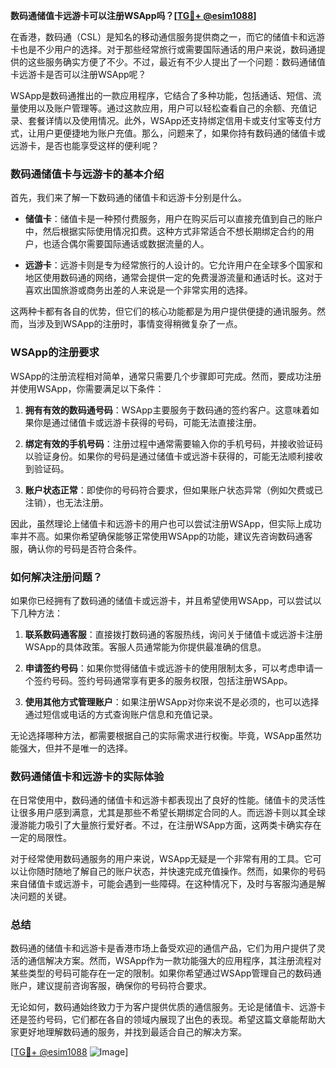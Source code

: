 **数码通储值卡远游卡可以注册WSApp吗？[[TG💪+ @esim1088](https://t.me/s/esim1088)]**

在香港，数码通（CSL）是知名的移动通信服务提供商之一，而它的储值卡和远游卡也是不少用户的选择。对于那些经常旅行或需要国际通话的用户来说，数码通提供的这些服务确实方便了不少。不过，最近有不少人提出了一个问题：数码通储值卡远游卡是否可以注册WSApp呢？

WSApp是数码通推出的一款应用程序，它结合了多种功能，包括通话、短信、流量使用以及账户管理等。通过这款应用，用户可以轻松查看自己的余额、充值记录、套餐详情以及使用情况。此外，WSApp还支持绑定信用卡或支付宝等支付方式，让用户更便捷地为账户充值。那么，问题来了，如果你持有数码通的储值卡或远游卡，是否也能享受这样的便利呢？

### 数码通储值卡与远游卡的基本介绍

首先，我们来了解一下数码通的储值卡和远游卡分别是什么。

- **储值卡**：储值卡是一种预付费服务，用户在购买后可以直接充值到自己的账户中，然后根据实际使用情况扣费。这种方式非常适合不想长期绑定合约的用户，也适合偶尔需要国际通话或数据流量的人。
  
- **远游卡**：远游卡则是专为经常旅行的人设计的。它允许用户在全球多个国家和地区使用数码通的网络，通常会提供一定的免费漫游流量和通话时长。这对于喜欢出国旅游或商务出差的人来说是一个非常实用的选择。

这两种卡都有各自的优势，但它们的核心功能都是为用户提供便捷的通讯服务。然而，当涉及到WSApp的注册时，事情变得稍微复杂了一点。

### WSApp的注册要求

WSApp的注册流程相对简单，通常只需要几个步骤即可完成。然而，要成功注册并使用WSApp，你需要满足以下条件：

1. **拥有有效的数码通号码**：WSApp主要服务于数码通的签约客户。这意味着如果你是通过储值卡或远游卡获得的号码，可能无法直接注册。
   
2. **绑定有效的手机号码**：注册过程中通常需要输入你的手机号码，并接收验证码以验证身份。如果你的号码是通过储值卡或远游卡获得的，可能无法顺利接收到验证码。

3. **账户状态正常**：即使你的号码符合要求，但如果账户状态异常（例如欠费或已注销），也无法注册。

因此，虽然理论上储值卡和远游卡的用户也可以尝试注册WSApp，但实际上成功率并不高。如果你希望确保能够正常使用WSApp的功能，建议先咨询数码通客服，确认你的号码是否符合条件。

### 如何解决注册问题？

如果你已经拥有了数码通的储值卡或远游卡，并且希望使用WSApp，可以尝试以下几种方法：

1. **联系数码通客服**：直接拨打数码通的客服热线，询问关于储值卡或远游卡注册WSApp的具体政策。客服人员通常能为你提供最准确的信息。

2. **申请签约号码**：如果你觉得储值卡或远游卡的使用限制太多，可以考虑申请一个签约号码。签约号码通常享有更多的服务权限，包括注册WSApp。

3. **使用其他方式管理账户**：如果注册WSApp对你来说不是必须的，也可以选择通过短信或电话的方式查询账户信息和充值记录。

无论选择哪种方法，都需要根据自己的实际需求进行权衡。毕竟，WSApp虽然功能强大，但并不是唯一的选择。

### 数码通储值卡和远游卡的实际体验

在日常使用中，数码通的储值卡和远游卡都表现出了良好的性能。储值卡的灵活性让很多用户感到满意，尤其是那些不希望长期绑定合同的人。而远游卡则以其全球漫游能力吸引了大量旅行爱好者。不过，在注册WSApp方面，这两类卡确实存在一定的局限性。

对于经常使用数码通服务的用户来说，WSApp无疑是一个非常有用的工具。它可以让你随时随地了解自己的账户状态，并快速完成充值操作。然而，如果你的号码来自储值卡或远游卡，可能会遇到一些障碍。在这种情况下，及时与客服沟通是解决问题的关键。

### 总结

数码通的储值卡和远游卡是香港市场上备受欢迎的通信产品，它们为用户提供了灵活的通信解决方案。然而，WSApp作为一款功能强大的应用程序，其注册流程对某些类型的号码可能存在一定的限制。如果你希望通过WSApp管理自己的数码通账户，建议提前咨询客服，确保你的号码符合要求。

无论如何，数码通始终致力于为客户提供优质的通信服务。无论是储值卡、远游卡还是签约号码，它们都在各自的领域内展现了出色的表现。希望这篇文章能帮助大家更好地理解数码通的服务，并找到最适合自己的解决方案。

[[TG💪+ @esim1088](https://t.me/s/esim1088) ![Image](https://i.postimg.cc/4NQfJmqS/Snipaste-2025-05-13-00-14-12.png)]